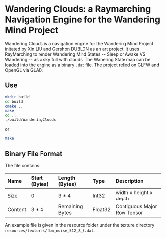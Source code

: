 # Wandering Clouds: a Raymarching Navigation Engine for the Wandering Mind Project

Wandering Clouds is a navigation engine for the Wandering Mind Project initated by Xin LIU and Gershon DUBLON as an art project.
It uses RayMarching to render Wandering Mind States -- Sleep or Awake VS Wandering -- as a sky full with clouds.
The Wanering State map can be loaded into the engine as a binary `.dat` file.
The project relied on GLFW and OpenGL via GLAD. 

## Use

```sh
mkdir build
cd build
cmake ..
make
cd ..
./build/WanderingClouds
```

or

```sh
make
```

## Binary File Format

The file contains:

|Name   |Start (Bytes)|Length (Bytes) |Type   |Description                |
|:------|:------------|:--------------|:------|:--------------------------|
|Size   |0            |3 * 4          |Int32  |width x height x depth     |
|Content|3 * 4        |Remaining Bytes|Float32|Contiguous Major Row Tensor|

An example file is given in the resource folder under the texture directory `resources/textures/fbm_noise_512_8_5.dat`.
